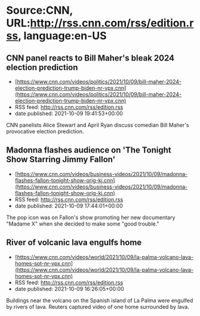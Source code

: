 # Source:CNN, URL:http://rss.cnn.com/rss/edition.rss, language:en-US

## CNN panel reacts to Bill Maher's bleak 2024 election prediction
 - [https://www.cnn.com/videos/politics/2021/10/09/bill-maher-2024-election-prediction-trump-biden-nr-vpx.cnn](https://www.cnn.com/videos/politics/2021/10/09/bill-maher-2024-election-prediction-trump-biden-nr-vpx.cnn)
 - RSS feed: http://rss.cnn.com/rss/edition.rss
 - date published: 2021-10-09 19:41:53+00:00

CNN panelists Alice Stewart and April Ryan discuss comedian Bill Maher's provocative election prediction.

## Madonna flashes audience on 'The Tonight Show Starring Jimmy Fallon'
 - [https://www.cnn.com/videos/business-videos/2021/10/09/madonna-flashes-fallon-tonight-show-orig-kj.cnn](https://www.cnn.com/videos/business-videos/2021/10/09/madonna-flashes-fallon-tonight-show-orig-kj.cnn)
 - RSS feed: http://rss.cnn.com/rss/edition.rss
 - date published: 2021-10-09 17:44:01+00:00

The pop icon was on Fallon's show promoting her new documentary "Madame X" when she decided to make some "good trouble."

## River of volcanic lava engulfs home
 - [https://www.cnn.com/videos/world/2021/10/09/la-palma-volcano-lava-homes-sot-nr-vpx.cnn](https://www.cnn.com/videos/world/2021/10/09/la-palma-volcano-lava-homes-sot-nr-vpx.cnn)
 - RSS feed: http://rss.cnn.com/rss/edition.rss
 - date published: 2021-10-09 16:26:05+00:00

Buildings near the volcano on the Spanish island of La Palma were engulfed by rivers of lava. Reuters captured video of one home surrounded by lava.

